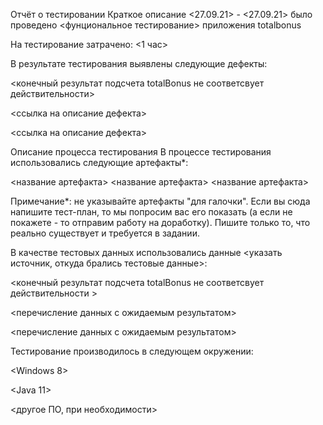 Отчёт о тестировании Краткое описание <27.09.21> - <27.09.21> было проведено <фунциональное тестирование> приложения totalbonus

На тестирование затрачено: <1 час>

В результате тестирования выявлены следующие дефекты:

<конечный результат подсчета totalBonus не соответсвует действительности> 

<ссылка на описание дефекта> 

<ссылка на описание дефекта> 

Описание процесса тестирования В процессе тестирования использовались следующие артефакты*:

<название артефакта> 
<название артефакта> 
<название артефакта> 

Примечание*: не указывайте артефакты "для галочки". Если вы сюда напишите тест-план, то мы попросим вас его показать (а если не покажете - то отправим работу на доработку). Пишите только то, что реально существует и требуется в задании.

В качестве тестовых данных использовались данные <указать источник, откуда брались тестовые данные>:

<конечный результат подсчета totalBonus не соответсвует действительности > 

<перечисление данных с ожидаемым результатом> 

<перечисление данных с ожидаемым результатом> 

Тестирование производилось в следующем окружении:

<Windows 8> 

<Java 11> 

<другое ПО, при необходимости>
